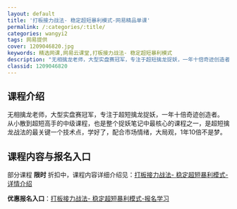 ```yaml
---
layout: default
title: '打板接力战法- 稳定超短暴利模式-网易精品单课'
permalink: /:categories/:title/
categories: wangyi2
tags: 网易提供
cover: 1209046820.jpg
keywords: 精选网课,网易云课堂,打板接力战法- 稳定超短暴利模式
description: "无相擒龙老师，大型实盘赛冠军，专注于超短擒龙捉妖，一年十倍奇迹创造者。从小散到超短高手的中级课程，也是整个捉妖笔记中最核心的课程之一，是超短擒龙战法的最关键一个技术点，学好了，配合市场情绪，"
classid: 1209046820
---
```


## 课程介绍

无相擒龙老师，大型实盘赛冠军，专注于超短擒龙捉妖，一年十倍奇迹创造者。
从小散到超短高手的中级课程，也是整个捉妖笔记中最核心的课程之一，是超短擒龙战法的最关键一个技术点，学好了，配合市场情绪，大局观，1年10倍不是梦。

## 课程内容与报名入口

部分课程 **限时** 折扣中，课程内容详细介绍见：[打板接力战法- 稳定超短暴利模式-详情介绍](https://study.163.com/course/introduction/1209046820.htm?share=1&shareId=1025206652&utm_campaign=share&utm_medium=iphoneShare&utm_source=&utm_u=1025206652)

**优惠报名入口**：[打板接力战法- 稳定超短暴利模式-报名学习](https://study.163.com/course/introduction/1209046820.htm?share=1&shareId=1025206652&utm_campaign=share&utm_medium=iphoneShare&utm_source=&utm_u=1025206652)

